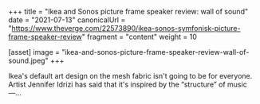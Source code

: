 +++
title = "Ikea and Sonos picture frame speaker review: wall of sound"
date = "2021-07-13"
canonicalUrl = "https://www.theverge.com/22573890/ikea-sonos-symfonisk-picture-frame-speaker-review"
fragment = "content"
weight = 10

[asset]
    image = "ikea-and-sonos-picture-frame-speaker-review-wall-of-sound.jpeg"
+++

Ikea's default art design on the mesh fabric isn't going to be for 
everyone. Artist Jennifer Idrizi has said that it's inspired by the 
“structure” of music —...
